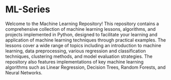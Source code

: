 # ML-Series
Welcome to the Machine Learning Repository! This repository contains a comprehensive collection of machine learning lessons, algorithms, and projects implemented in Python, designed to facilitate your learning and application of machine learning techniques through practical examples. 
                  The lessons cover a wide range of topics including an introduction to machine learning, data preprocessing, various regression and classification techniques, clustering methods, and model evaluation strategies. The repository also features implementations of key machine learning algorithms such as Linear Regression, Decision Trees, Random Forests, and Neural Networks.
